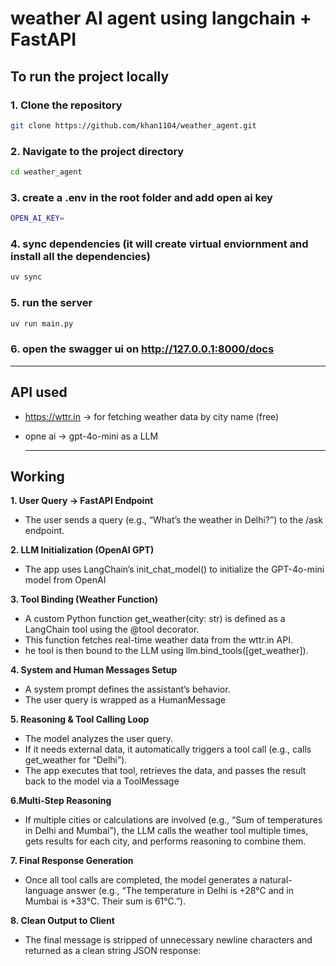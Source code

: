 # weather AI agent using langchain + FastAPI

## To run the project locally

### 1. Clone the repository
```bash
git clone https://github.com/khan1104/weather_agent.git
```
### 2. Navigate to the project directory
```bash
cd weather_agent
```
### 3. create a .env in the root folder and add open ai key
```bash
OPEN_AI_KEY=
```
### 4. sync dependencies (it will create virtual enviornment and install all the dependencies)
```bash
uv sync
```
### 5. run the server
```bash
uv run main.py
```
### 6. open the swagger ui on http://127.0.0.1:8000/docs

---

## API used 
* https://wttr.in -> for fetching weather data by city name (free) 
* opne ai -> gpt-4o-mini as a LLM

  ---

## Working 

**1. User Query → FastAPI Endpoint**
   - The user sends a query (e.g., “What’s the weather in Delhi?”) to the /ask endpoint.

**2. LLM Initialization (OpenAI GPT)**
   - The app uses LangChain’s init_chat_model() to initialize the GPT-4o-mini model from OpenAI

**3. Tool Binding (Weather Function)**
   - A custom Python function get_weather(city: str) is defined as a LangChain tool using the @tool decorator.
   - This function fetches real-time weather data from the wttr.in API.
   - he tool is then bound to the LLM using llm.bind_tools([get_weather]).

**4. System and Human Messages Setup**
   - A system prompt defines the assistant’s behavior.
   - The user query is wrapped as a HumanMessage

**5. Reasoning & Tool Calling Loop**
   - The model analyzes the user query.
   - If it needs external data, it automatically triggers a tool call (e.g., calls get_weather for “Delhi”).
   - The app executes that tool, retrieves the data, and passes the result back to the model via a ToolMessage

**6.Multi-Step Reasoning**
   - If multiple cities or calculations are involved (e.g., “Sum of temperatures in Delhi and Mumbai”),
the LLM calls the weather tool multiple times, gets results for each city, and performs reasoning to combine them.

**7. Final Response Generation**
   - Once all tool calls are completed, the model generates a natural-language answer (e.g.,
“The temperature in Delhi is +28°C and in Mumbai is +33°C. Their sum is 61°C.”).

**8. Clean Output to Client**
  - The final message is stripped of unnecessary newline characters and returned as a clean string JSON response:


